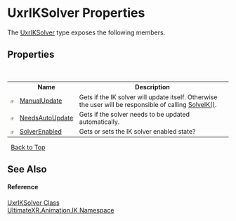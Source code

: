 # UxrIKSolver Properties
 

The <a href="T_UltimateXR_Animation_IK_UxrIKSolver">UxrIKSolver</a> type exposes the following members.


## Properties
&nbsp;<table><tr><th></th><th>Name</th><th>Description</th></tr><tr><td>![Public property](media/pubproperty.gif "Public property")</td><td><a href="P_UltimateXR_Animation_IK_UxrIKSolver_ManualUpdate">ManualUpdate</a></td><td>
Gets if the IK solver will update itself. Otherwise the user will be responsible of calling <a href="M_UltimateXR_Animation_IK_UxrIKSolver_SolveIK">SolveIK()</a>.</td></tr><tr><td>![Public property](media/pubproperty.gif "Public property")</td><td><a href="P_UltimateXR_Animation_IK_UxrIKSolver_NeedsAutoUpdate">NeedsAutoUpdate</a></td><td>
Gets if the solver needs to be updated automatically.</td></tr><tr><td>![Public property](media/pubproperty.gif "Public property")</td><td><a href="P_UltimateXR_Animation_IK_UxrIKSolver_SolverEnabled">SolverEnabled</a></td><td>
Gets or sets the IK solver enabled state?</td></tr></table>&nbsp;
<a href="#uxriksolver-properties">Back to Top</a>

## See Also


#### Reference
<a href="T_UltimateXR_Animation_IK_UxrIKSolver">UxrIKSolver Class</a><br /><a href="N_UltimateXR_Animation_IK">UltimateXR.Animation.IK Namespace</a><br />